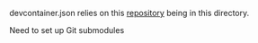 devcontainer.json relies on this [repository](https://github.com/davidcutting/dev) being in this directory.

Need to set up Git submodules